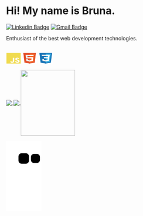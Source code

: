 <h1> Hi! My name is Bruna. </h1>

[![Linkedin Badge](https://img.shields.io/badge/-Bruna%20Fernandes-61dafb?style=flat-square&logo=Linkedin&logoColor=white&link=https://www.linkedin.com/in/brunaa-f/)](https://www.linkedin.com/in/brunaa-f/) 
[![Gmail Badge](https://img.shields.io/badge/-brunafernandes.idka@gmail.com-61dafb?style=flat-square&logo=Gmail&logoColor=white&link=mailto:brunafernandes.idka@gmail.com)](mailto:brunafernandes.idka@gmail.com)
<p>Enthusiast of the best web development technologies.</p>


<div  align="left"> 
  <div style="display: inline_block"><br>
     <img align="center" alt="Js" height="30" width="40" src="https://raw.githubusercontent.com/devicons/devicon/master/icons/javascript/javascript-plain.svg">
     <img align="center" alt="HTML" height="30" width="40" src="https://raw.githubusercontent.com/devicons/devicon/master/icons/html5/html5-original.svg">
     <img align="center" alt="CSS" height="30" width="40" src="https://raw.githubusercontent.com/devicons/devicon/master/icons/css3/css3-original.svg">
  </div>
 <br>
<div align="left">
  <a href="https://github.com/brunaa-f">
  <img height="150em" align="center" src="https://github-readme-stats.vercel.app/api?username=brunaa-f&show_icons=true&theme=react&include_all_commits=true&count_private=true"/>
  <img height="150em"  align="center" src="https://github-readme-stats.vercel.app/api/top-langs/?username=brunaa-f&layout=compact&langs_count=7&theme=react" />
  <img align="center" width="148" height="180" src="https://media1.tenor.com/images/68e8337fb4eb7e40645d832c64762a8b/tenor.gif?itemid=19443613">
</div>
  

 
  ![Snake animation](https://github.com/brunaa-f/brunaa-f/blob/output/github-contribution-grid-snake.svg)

</div>
 


